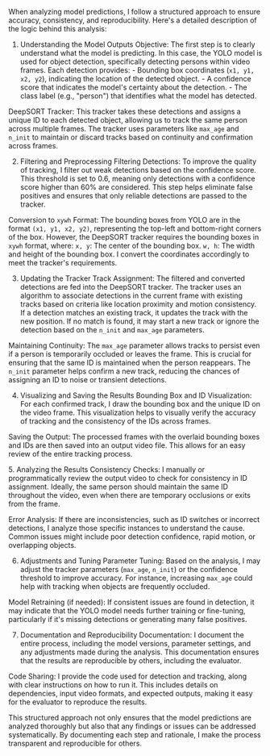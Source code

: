 When analyzing model predictions, I follow a structured approach to
ensure accuracy, consistency, and reproducibility. Here's a detailed
description of the logic behind this analysis:

 1. Understanding the Model Outputs Objective: The first step is to
clearly understand what the model is predicting. In this case, the YOLO
model is used for object detection, specifically detecting persons
within video frames. Each detection provides:  - Bounding box
coordinates (`x1, y1, x2, y2`), indicating the location of the
detected object.  - A confidence score that indicates the model's
certainty about the detection.  - The class label (e.g., "person")
that identifies what the model has detected.

DeepSORT Tracker: This tracker takes these detections and assigns a
unique ID to each detected object, allowing us to track the same person
across multiple frames. The tracker uses parameters like `max_age` and
`n_init` to maintain or discard tracks based on continuity and
confirmation across frames.

2. Filtering and Preprocessing Filtering Detections: To improve the
quality of tracking, I filter out weak detections based on the
confidence score. This threshold is set to 0.6, meaning only detections
with a confidence score higher than 60% are considered. This step helps
eliminate false positives and ensures that only reliable detections are
passed to the tracker.

Conversion to `xywh` Format: The bounding boxes from YOLO are in the
format `(x1, y1, x2, y2)`, representing the top-left and bottom-right
corners of the box. However, the DeepSORT tracker requires the bounding
boxes in `xywh` format, where: `x, y`: The center of the bounding
box. `w, h`: The width and height of the bounding box. I convert the
coordinates accordingly to meet the tracker's requirements.

3. Updating the Tracker Track Assignment: The filtered and converted
detections are fed into the DeepSORT tracker. The tracker uses an
algorithm to associate detections in the current frame with existing
tracks based on criteria like location proximity and motion consistency.
If a detection matches an existing track, it updates the track with the
new position. If no match is found, it may start a new track or ignore
the detection based on the `n_init` and `max_age` parameters.

Maintaining Continuity: The `max_age` parameter allows tracks to
persist even if a person is temporarily occluded or leaves the frame.
This is crucial for ensuring that the same ID is maintained when the
person reappears. The `n_init` parameter helps confirm a new track,
reducing the chances of assigning an ID to noise or transient
detections.

4. Visualizing and Saving the Results Bounding Box and ID Visualization:
For each confirmed track, I draw the bounding box and the unique ID on
the video frame. This visualization helps to visually verify the
accuracy of tracking and the consistency of the IDs across frames.

Saving the Output: The processed frames with the overlaid bounding boxes
and IDs are then saved into an output video file. This allows for an
easy review of the entire tracking process.

5\. Analyzing the Results Consistency Checks: I manually or
programmatically review the output video to check for consistency in ID
assignment. Ideally, the same person should maintain the same ID
throughout the video, even when there are temporary occlusions or exits
from the frame.

Error Analysis: If there are inconsistencies, such as ID switches or
incorrect detections, I analyze those specific instances to understand
the cause. Common issues might include poor detection confidence, rapid
motion, or overlapping objects.

6. Adjustments and Tuning Parameter Tuning: Based on the analysis, I may
adjust the tracker parameters (`max_age`, `n_init`) or the
confidence threshold to improve accuracy. For instance, increasing
`max_age` could help with tracking when objects are frequently
occluded.

Model Retraining (if needed): If consistent issues are found in
detection, it may indicate that the YOLO model needs further training or
fine-tuning, particularly if it's missing detections or generating many
false positives.

7. Documentation and Reproducibility Documentation: I document the
entire process, including the model versions, parameter settings, and
any adjustments made during the analysis. This documentation ensures
that the results are reproducible by others, including the evaluator.

Code Sharing: I provide the code used for detection and tracking, along
with clear instructions on how to run it. This includes details on
dependencies, input video formats, and expected outputs, making it easy
for the evaluator to reproduce the results.

This structured approach not only ensures that the model predictions are
analyzed thoroughly but also that any findings or issues can be
addressed systematically. By documenting each step and rationale, I make
the process transparent and reproducible for others.
